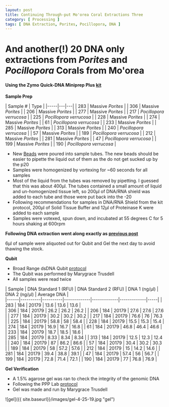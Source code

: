 ```yaml
---
layout: post
title: Continuing Through-put Mo'orea Coral Extractions Three
category: [ Processing ]
tags: [ DNA Extraction, Porites, Pocillopora, DNA ]
---
```


# And another(!) 20 DNA only extractions from _Porites_ and _Pocillopora_ Corals from Mo'orea

#### Using the Zymo Quick-DNA Miniprep Plus [kit](https://github.com/meschedl/MESPutnam_Open_Lab_Notebook/blob/master/company-protocols/_d4068_d4069_quick-dna_miniprep_plus_kit.pdf)

**Sample Prep**

| Sample # | Type |
|-----|---|---|
| 283 | Massive _Porites_ |
| 306 | Massive _Porites_ |
| 206 | Massive _Porites_ |
| 277 | Massive _Porites_ |
| 217 | _Pocillopora verrucosa_ |
| 225 | _Pocillopora verrucosa_ |
| 228 | Massive _Porites_ |
| 274 | Massive _Porites_ |
| 61 | _Pocillopora verrucosa_ |
| 233 | Massive _Porites_ |
| 285 | Massive _Porites_ |
| 313 | Massive _Porites_ |
| 240 | _Pocillopora verrucosa_ |
| 57 | Massive _Porites_ |
| 189 | _Pocillopora verrucosa_ |
| 212 | Massive _Porites_ |
| 281 | Massive _Porites_ |
| 47 | _Pocillopora verrucosa_ |
| 199 | Massive _Porites_ |
| 190 | _Pocillopora verrucosa_ |


- New [Beads](https://www.fishersci.com/shop/products/disruption-beads-0-5mm-yeast-1/50212143?searchHijack=true&searchTerm=50212143&searchType=RAPID&matchedCatNo=50212143) were poured into sample tubes. The new beads should be easier to pipette the liquid out of them as the do not get sucked up by the p20
- Samples were homogenized by vortexing for ~60 seconds for all samples
- Most of the liquid from the tubes was removed by pipetting. I guessed that this was about 400µl. The tubes contained a small amount of liquid and un-homogenized tissue left, so 200µl of DNA/RNA shield was added to each tube and those were put back into the -20
- Following recommendations for samples in DNA/RNA Shield from the kit protocol, 200µl of Solid Tissue Buffer and 12µl of Proteinase K were added to each sample
- Samples were votexed, spun down, and incubated at 55 degrees C for 5 hours shaking at 600rpm


**Following DNA extraction went along exactly as [previous post](https://meschedl.github.io/MESPutnam_Open_Lab_Notebook/18-Moorea-Coral-Extractions/)**

6µl of sample were aliquoted out for Qubit and Gel the next day to avoid thawing the stock.

**Qubit**

- Broad Range dsDNA Qubit [protocol](https://meschedl.github.io/MESPutnam_Open_Lab_Notebook/Qubit-Protocol/)
- The Qubit was performed by Marygrace Trusdell
- All samples were read twice

| Sample | DNA Standard 1 (RFU) | DNA Standard 2 (RFU) | DNA 1 (ng/µl) | DNA 2 (ng/µl) | Average DNA |  
|------|----------|----------|-------------|-------------|-------------|-----|
| 283 | 184 | 20179 | 13.6 | 13.6 | 13.6 |  
| 306 | 184 | 20179 | 26.2 | 26.2 | 26.2 |
| 206 | 184 | 20179 | 27.6 | 27.6 | 27.6 |
| 277 | 184 | 20179 | 30.2 | 30.2 | 30.2 |
| 217 | 184 | 20179 | 76.6 | 76 | 76.3 |
| 225 | 184 | 20179 | 58.8 | 58 | 58.4 |
| 228 | 184 | 20179 | 15.5 | 15.3 | 15.4 |
| 274 | 184 | 20179 | 16.9 | 16.7 | 16.8 |
| 61 | 184 | 20179 | 46.8 | 46.4 | 46.6 |
| 233 | 184 | 20179 | 18.7 | 18.5 | 18.6 |  
| 285 | 184 | 20179 | 8.33 | 8.34 | 8.34 |
| 313 | 184 | 20179 | 12.5 | 12.3 | 12.4 |
| 240 | 184 | 20179 | 87 | 86.2 | 86.6 |
| 57 | 184 | 20179 | 30.4 | 30.2 | 30.3 |
| 189 | 184 | 20179 | 58 | 57.2 | 57.6 |
| 212 | 184 | 20179 | 15 | 14.2 | 14.6 |
| 281 | 184 | 20179 | 39.4 | 38.8 | 39.1 |
| 47 | 184 | 20179 | 57.4 | 56 | 56.7 |
| 199 | 184 | 20179 | 72.8 | 71.4 | 72.1 |
| 190 | 184 | 20179 | 77 | 76.8 | 76.9 |



**Gel Verification**

- A 1.5% agarose gel was ran to check the integrity of the genomic DNA
- Following the PPP Lab [protocol](https://meschedl.github.io/MESPutnam_Open_Lab_Notebook/Gel-Protocol/)
- Gel was made and run by Marygrace Trusdell

![gel]({{ site.baseurl}}/images/gel-4-25-19.jpg "gel")
